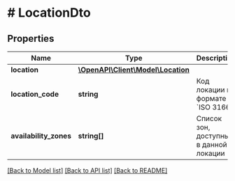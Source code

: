 # # LocationDto

## Properties

Name | Type | Description | Notes
------------ | ------------- | ------------- | -------------
**location** | [**\OpenAPI\Client\Model\Location**](Location.md) |  |
**location_code** | **string** | Код локации в формате &#x60;ISO 3166&#x60; |
**availability_zones** | **string[]** | Список зон, доступных в данной локации |

[[Back to Model list]](../../README.md#models) [[Back to API list]](../../README.md#endpoints) [[Back to README]](../../README.md)
